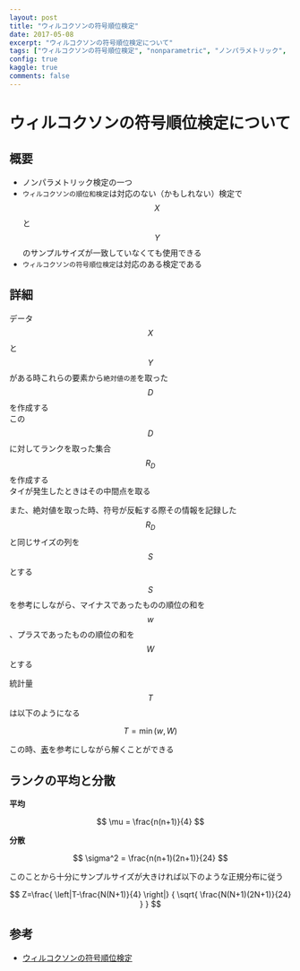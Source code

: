 ```yaml
---
layout: post
title: "ウィルコクソンの符号順位検定"
date: 2017-05-08
excerpt: "ウィルコクソンの符号順位検定について"
tags: ["ウィルコクソンの符号順位検定", "nonparametric", "ノンパラメトリック",  "statistics"]
config: true
kaggle: true
comments: false
---
```


# ウィルコクソンの符号順位検定について

## 概要
 - ノンパラメトリック検定の一つ
 - `ウィルコクソンの順位和検定`は対応のない（かもしれない）検定で$$X$$と$$Y$$のサンプルサイズが一致していなくても使用できる
 - `ウィルコクソンの符号順位検定`は対応のある検定である

## 詳細
データ$$X$$と$$Y$$がある時これらの要素から`絶対値の差`を取った$$D$$を作成する  
この$$D$$に対してランクを取った集合$$R_{D}$$を作成する  
タイが発生したときはその中間点を取る  

また、絶対値を取った時、符号が反転する際その情報を記録した$$R_{D}$$と同じサイズの列を$$S$$とする  

$$S$$を参考にしながら、マイナスであったものの順位の和を$$w$$、プラスであったものの順位の和を$$W$$とする  

統計量$$T$$は以下のようになる  

$$
T = \min(w, W)
$$

この時、[表](https://data-science.gr.jp/theory/tst_wilcoxon_signed_rank_test.html)を参考にしながら解くことができる

## ランクの平均と分散

**平均**  

$$
\mu = \frac{n(n+1)}{4}
$$

**分散**  

$$
\sigma^2 = \frac{n(n+1)(2n+1)}{24}
$$

このことから十分にサンプルサイズが大きければ以下のような正規分布に従う  

$$
Z=\frac{ \left|T-\frac{N(N+1)}{4} \right|}
  { \sqrt{ \frac{N(N+1)(2N+1)}{24} } 
  }
$$

## 参考
 - [ウィルコクソンの符号順位検定](https://data-science.gr.jp/theory/tst_wilcoxon_signed_rank_test.html)
